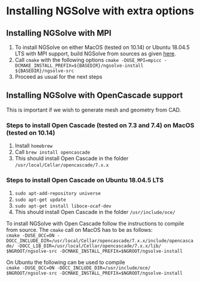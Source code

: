 # Installing NGSolve with extra options

## Installing NGSolve with MPI

1. To install NGSolve on either MacOS (tested on 10.14) or Ubuntu 18.04.5 LTS with MPI support, build NGSolve from sources as given [here](https://ngsolve.org/docu/latest/install/install_sources.html). 
2. Call `cmake` with the following options
`cmake -DUSE_MPI=mpicc -DCMAKE_INSTALL_PREFIX=${BASEDIR}/ngsolve-install ${BASEDIR}/ngsolve-src`
3. Proceed as usual for the next steps

## Installing NGSolve with OpenCascade support
This is important if we wish to generate mesh and geometry from CAD. 

### Steps to install Open Cascade (tested on 7.3 and 7.4) on MacOS (tested on 10.14)

1. Install `homebrew`
2. Call `brew install opencascade`
3. This should install Open Cascade in the folder `/usr/local/Cellar/opencascade/7.x.x`

### Steps to install Open Cascade on Ubuntu 18.04.5 LTS

1. `sudo apt-add-repository universe`
2. `sudo apt-get update`
3. `sudo apt-get install liboce-ocaf-dev`
4. This should install Open Cascade in the folder `/usr/include/oce/`

To install NGSolve with Open Cascade follow the instructions to compile from source. The `cmake` call on MacOS has to be as follows:\
`cmake -DUSE_OCC=ON -DOCC_INCLUDE_DIR=/usr/local/Cellar/opencascade/7.x.x/include/opencascade/ -DOCC_LIB_DIR=/usr/local/Cellar/opencascade/7.x.x/lib/ $NGROOT/ngsolve-src -DCMAKE_INSTALL_PREFIX=$NGROOT/ngsolve-install`

On Ubuntu the following can be used to compile\
`cmake -DUSE_OCC=ON -DOCC_INCLUDE_DIR=/usr/include/oce/ $NGROOT/ngsolve-src -DCMAKE_INSTALL_PREFIX=$NGROOT/ngsolve-install`